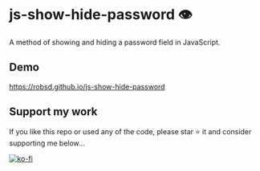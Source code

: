 # js-show-hide-password 👁

A method of showing and hiding a password field in JavaScript.

## Demo

https://robsd.github.io/js-show-hide-password

## Support my work

If you like this repo or used any of the code, please star ⭐ it and consider supporting me below...

[![ko-fi](https://ko-fi.com/img/githubbutton_sm.svg)](https://ko-fi.com/F1F34TIDQ)